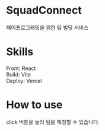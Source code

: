 # SquadConnect

페어프로그래밍을 위한 팀 빌딩 서비스

# Skills

Front: React <br/>
Build: Vite <br/>
Deploy: Vercel

# How to use

click 버튼을 눌러 팀을 매칭할 수 있습니다.
